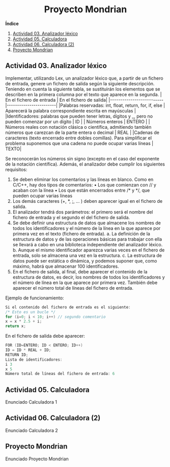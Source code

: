 <h1 align=center> Proyecto Mondrian </h1>

**Índice**   
1. [Actividad 03. Analizador léxico](#id1)
2. [Actividad 05. Calculadora](#id2)
3. [Actividad 06. Calculadora (2)](#id3)
4. [Proyecto Mondrian](#id4)

## Actividad 03. Analizador léxico<a name="id1"></a>
Implementar, utilizando Lex, un analizador léxico que, a partir de un fichero de entrada,
genere un fichero de salida según la siguiente descripción.
Teniendo en cuenta la siguiente tabla, se sustituirán los elementos que se describen en
la primera columna por el texto que aparece en la segunda.
| En el fichero de entrada | En el fichero de salida|
|--------------------------|------------------------|
|Palabras reservadas: int, float, return, for, if, else | Aparecerá la palabra correspondiente escrita en mayúsculas |
|Identificadores: palabras que pueden tener letras, dígitos y _, pero no pueden comenzar por un dígito | ID |
| Números enteros | ENTERO |
| Números reales con notación clásica o científica, admitiendo también números que carezcan de la parte entera o decimal | REAL |
|Cadenas de caracteres (texto encerrado entre dobles comillas). Para simplificar el problema suponemos que una cadena no puede ocupar varias líneas | TEXTO|

Se reconocerán los números sin signo (excepto en el caso del exponente de la notación científica).
Además, el analizador debe cumplir los siguientes requisitos:
1. Se deben eliminar los comentarios y las líneas en blanco. Como en C/C++, hay
dos tipos de comentarios:
• Los que comienzan con // y acaban con la línea
• Los que están encerrados entre /* y */, que pueden ocupar varias líneas
2. Los demás caracteres (+, *, ;, … ) deben aparecer igual en el fichero de salida.
3. El analizador tendrá dos parámetros: el primero será el nombre del fichero de
entrada y el segundo el del fichero de salida.
4. Se debe definir una estructura de datos que almacene los nombres de todos los
identificadores y el número de la línea en la que aparece por primera vez en el texto
(fichero de entrada).
a. La definición de la estructura de datos y de las operaciones básicas para
trabajar con ella se llevará a cabo en una biblioteca independiente del
analizador léxico.
b. Aunque el mismo identificador aparezca varias veces en el fichero de
entrada, solo se almacena una vez en la estructura.
c. La estructura de datos puede ser estática o dinámica, y podemos suponer
que, como máximo, habrá que almacenar 100 identificadores.
5. En el fichero de salida, al final, debe aparecer el contenido de la estructura de
datos, es decir, los nombres de todos los identificadores y el número de línea en la que
aparece por primera vez. También debe aparecer el número total de líneas del fichero
de entrada.

Ejemplo de funcionamiento:
```C++
Si el contenido del fichero de entrada es el siguiente:
/* Esto es un bucle */
for (i=0; i < 10; i++) // segundo comentario
x = x * 2.5 + i;
return x;
```
En el fichero de salida debe aparecer:
```C++
FOR (ID=ENTERO; ID < ENTERO; ID++)
ID = ID * REAL + ID;
RETURN ID;
Lista de identificadores:
i 3
x 5
Número total de líneas del fichero de entrada: 6
```


## Actividad 05. Calculadora <a name="id2"></a>
Enunciado Calculadora 1

## Actividad 06. Calculadora (2) <a name="id3"></a>
Enunciado Calculadora 2

## Proyecto Mondrian <a name="id4"></a>
Enunciado Proyecto Mondrian
